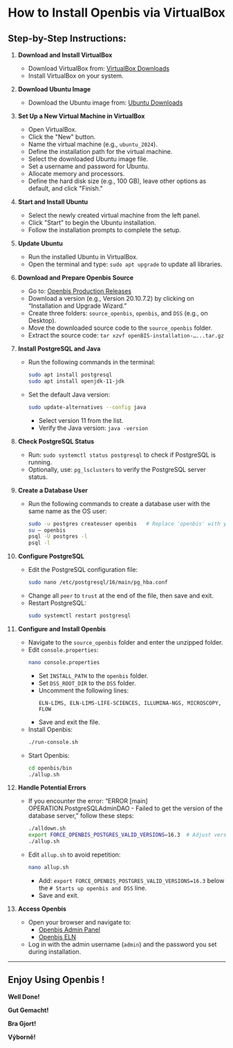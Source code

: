 # How to Install Openbis via VirtualBox

## Step-by-Step Instructions:

1. **Download and Install VirtualBox**
   - Download VirtualBox from: [VirtualBox Downloads](https://www.virtualbox.org/wiki/Downloads)
   - Install VirtualBox on your system.

2. **Download Ubuntu Image**
   - Download the Ubuntu image from: [Ubuntu Downloads](https://ubuntu.com/download)

3. **Set Up a New Virtual Machine in VirtualBox**
   - Open VirtualBox.
   - Click the "New" button.
   - Name the virtual machine (e.g., `ubuntu_2024`).
   - Define the installation path for the virtual machine.
   - Select the downloaded Ubuntu image file.
   - Set a username and password for Ubuntu.
   - Allocate memory and processors.
   - Define the hard disk size (e.g., 100 GB), leave other options as default, and click "Finish."

4. **Start and Install Ubuntu**
   - Select the newly created virtual machine from the left panel.
   - Click "Start" to begin the Ubuntu installation.
   - Follow the installation prompts to complete the setup.

5. **Update Ubuntu**
   - Run the installed Ubuntu in VirtualBox.
   - Open the terminal and type: `sudo apt upgrade` to update all libraries.

6. **Download and Prepare Openbis Source**
   - Go to: [Openbis Production Releases](https://unlimited.ethz.ch/display/openbis/Production+Releases)
   - Download a version (e.g., Version 20.10.7.2) by clicking on “Installation and Upgrade Wizard.”
   - Create three folders: `source_openbis`, `openbis`, and `DSS` (e.g., on Desktop).
   - Move the downloaded source code to the `source_openbis` folder.
   - Extract the source code: `tar xzvf openBIS-installation-…...tar.gz`

7. **Install PostgreSQL and Java**
   - Run the following commands in the terminal:
     ```bash
     sudo apt install postgresql
     sudo apt install openjdk-11-jdk
     ```
   - Set the default Java version:
     ```bash
     sudo update-alternatives --config java
     ```
     - Select version 11 from the list.
     - Verify the Java version: `java -version`

8. **Check PostgreSQL Status**
   - Run: `sudo systemctl status postgresql` to check if PostgreSQL is running.
   - Optionally, use: `pg_lsclusters` to verify the PostgreSQL server status.

9. **Create a Database User**
   - Run the following commands to create a database user with the same name as the OS user:
     ```bash
     sudo -u postgres createuser openbis   # Replace 'openbis' with your OS username
     su – openbis
     psql -U postgres -l
     psql -l
     ```

10. **Configure PostgreSQL**
    - Edit the PostgreSQL configuration file:
      ```bash
      sudo nano /etc/postgresql/16/main/pg_hba.conf
      ```
    - Change all `peer` to `trust` at the end of the file, then save and exit.
    - Restart PostgreSQL:
      ```bash
      sudo systemctl restart postgresql
      ```

11. **Configure and Install Openbis**
    - Navigate to the `source_openbis` folder and enter the unzipped folder.
    - Edit `console.properties`:
      ```bash
      nano console.properties
      ```
      - Set `INSTALL_PATH` to the `openbis` folder.
      - Set `DSS_ROOT_DIR` to the `DSS` folder.
      - Uncomment the following lines:
        ```
        ELN-LIMS, ELN-LIMS-LIFE-SCIENCES, ILLUMINA-NGS, MICROSCOPY, FLOW
        ```
      - Save and exit the file.
    - Install Openbis:
      ```bash
      ./run-console.sh
      ```
    - Start Openbis:
      ```bash
      cd openbis/bin
      ./allup.sh
      ```

12. **Handle Potential Errors**
    - If you encounter the error: “ERROR [main] OPERATION.PostgreSQLAdminDAO - Failed to get the version of the database server,” follow these steps:
      ```bash
      ./alldown.sh
      export FORCE_OPENBIS_POSTGRES_VALID_VERSIONS=16.3  # Adjust version as necessary
      ./allup.sh
      ```
    - Edit `allup.sh` to avoid repetition:
      ```bash
      nano allup.sh
      ```
      - Add: `export FORCE_OPENBIS_POSTGRES_VALID_VERSIONS=16.3` below the `# Starts up openbis and DSS` line.
      - Save and exit.

13. **Access Openbis**
    - Open your browser and navigate to:
      - [Openbis Admin Panel](https://localhost:8443/openbis/webapp/openbis-ng-ui/)
      - [Openbis ELN](https://localhost:8443/openbis/webapp/eln-lims/)
    - Log in with the admin username (`admin`) and the password you set during installation.

---

## Enjoy Using Openbis !

**Well Done!**

**Gut Gemacht!**

**Bra Gjort!**

**Výborně!**
